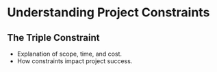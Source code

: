 # Understanding Project Constraints

## The Triple Constraint
- Explanation of scope, time, and cost.
- How constraints impact project success.
